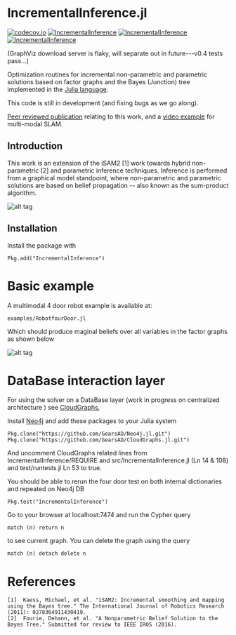 # IncrementalInference.jl

[![codecov.io](https://codecov.io/github/dehann/IncrementalInference.jl/coverage.svg?branch=master)](https://codecov.io/github/dehann/IncrementalInference.jl?branch=master)
[![IncrementalInference](http://pkg.julialang.org/badges/IncrementalInference_0.4.svg)](http://pkg.julialang.org/?pkg=IncrementalInference&ver=0.4)
[![IncrementalInference](http://pkg.julialang.org/badges/IncrementalInference_0.5.svg)](http://pkg.julialang.org/?pkg=IncrementalInference&ver=0.5)
[![IncrementalInference](http://pkg.julialang.org/badges/IncrementalInference_0.6.svg)](http://pkg.julialang.org/?pkg=IncrementalInference&ver=0.6)

(GraphViz download server is flaky, will separate out in future---v0.4 tests pass...)


Optimization routines for incremental non-parametric and parametric solutions based on factor graphs and the Bayes (Junction) tree implemented in the [Julia language](http://www.julialang.org/).

This code is still in development (and fixing bugs as we go along).

[Peer reviewed publication](http://frc.ri.cmu.edu/~kaess/pub/Fourie16iros.pdf) relating to this work, and a [video example](https://vimeo.com/190052649) for multi-modal SLAM.

Introduction
------------

This work is an extension of the iSAM2 [1] work towards hybrid non-parametric [2] and parametric inference techniques. Inference is performed from a graphical model standpoint, where non-parametric and parametric solutions are based on belief propagation -- also known as the sum-product algorithm.


![alt tag](https://raw.githubusercontent.com/dehann/IncrementalInference.jl/master/doc/images/BayesTreeExample.png)

Installation
------------

Install the package with

    Pkg.add("IncrementalInference")

Basic example
=============

A multimodal 4 door robot example is available at:

    examples/RobotfourDoor.jl

Which should produce maginal beliefs over all variables in the factor graphs as shown below

![alt tag](https://raw.githubusercontent.com/dehann/IncrementalInference.jl/master/doc/images/4doors.png)


DataBase interaction layer
==========================

For using the solver on a DataBase layer (work in progress on centralized architecture ) see [CloudGraphs](https://github.com/GearsAD/CloudGraphs.jl.git),

Install [Neo4j](https://neo4j.com/) and add these packages to your Julia system

    Pkg.clone("https://github.com/GearsAD/Neo4j.jl.git")
    Pkg.clone("https://github.com/GearsAD/CloudGraphs.jl.git")

And uncomment CloudGraphs related lines from IncrementalInference/REQUIRE and src/IncrementalInference.jl (Ln 14 & 108) and test/runtests.jl Ln 53 to true.

You should be able to rerun the four door test on both internal dictionaries and repeated on Neo4j DB

    Pkg.test("IncrementalInference")

Go to your browser at localhost:7474 and run the Cypher query

    match (n) return n

to see current graph. You can delete the graph using the query

    match (n) detach delete n

References
==========

    [1]  Kaess, Michael, et al. "iSAM2: Incremental smoothing and mapping using the Bayes tree." The International Journal of Robotics Research (2011): 0278364911430419.
    [2]  Fourie, Dehann, et al. "A Nonparametric Belief Solution to the Bayes Tree." Submitted for review to IEEE IROS (2016).
